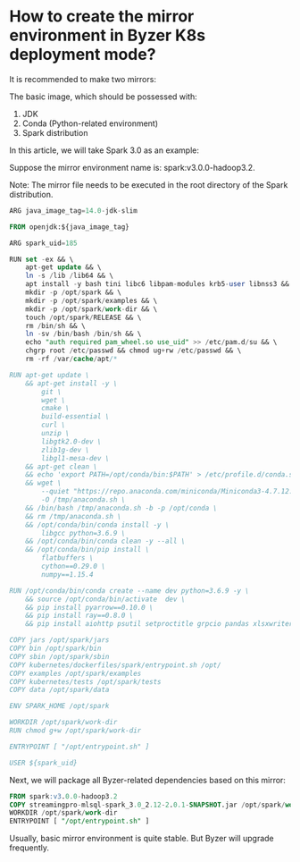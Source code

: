 # How to create the mirror environment in Byzer K8s deployment mode?
It is recommended to make two mirrors:

The basic image, which should be possessed with:

1. JDK
2. Conda (Python-related environment)
3. Spark distribution

In this article, we will take Spark 3.0 as an example:

Suppose the mirror environment name is: spark:v3.0.0-hadoop3.2.

Note: The mirror file needs to be executed in the root directory of the Spark distribution.

```sql
ARG java_image_tag=14.0-jdk-slim

FROM openjdk:${java_image_tag}

ARG spark_uid=185

RUN set -ex && \
    apt-get update && \
    ln -s /lib /lib64 && \
    apt install -y bash tini libc6 libpam-modules krb5-user libnss3 && \
    mkdir -p /opt/spark && \
    mkdir -p /opt/spark/examples && \
    mkdir -p /opt/spark/work-dir && \
    touch /opt/spark/RELEASE && \
    rm /bin/sh && \
    ln -sv /bin/bash /bin/sh && \
    echo "auth required pam_wheel.so use_uid" >> /etc/pam.d/su && \
    chgrp root /etc/passwd && chmod ug+rw /etc/passwd && \
    rm -rf /var/cache/apt/*

RUN apt-get update \
    && apt-get install -y \
        git \
        wget \
        cmake \
        build-essential \
        curl \
        unzip \
        libgtk2.0-dev \
        zlib1g-dev \
        libgl1-mesa-dev \
    && apt-get clean \
    && echo 'export PATH=/opt/conda/bin:$PATH' > /etc/profile.d/conda.sh \
    && wget \
        --quiet "https://repo.anaconda.com/miniconda/Miniconda3-4.7.12.1-Linux-x86_64.sh" \
        -O /tmp/anaconda.sh \
    && /bin/bash /tmp/anaconda.sh -b -p /opt/conda \
    && rm /tmp/anaconda.sh \
    && /opt/conda/bin/conda install -y \
        libgcc python=3.6.9 \
    && /opt/conda/bin/conda clean -y --all \
    && /opt/conda/bin/pip install \
        flatbuffers \
        cython==0.29.0 \
        numpy==1.15.4

RUN /opt/conda/bin/conda create --name dev python=3.6.9 -y \
    && source /opt/conda/bin/activate  dev \
    && pip install pyarrow==0.10.0 \
    && pip install ray==0.8.0 \
    && pip install aiohttp psutil setproctitle grpcio pandas xlsxwriter watchdog requests click uuid sfcli  pyjava

COPY jars /opt/spark/jars
COPY bin /opt/spark/bin
COPY sbin /opt/spark/sbin
COPY kubernetes/dockerfiles/spark/entrypoint.sh /opt/
COPY examples /opt/spark/examples
COPY kubernetes/tests /opt/spark/tests
COPY data /opt/spark/data

ENV SPARK_HOME /opt/spark

WORKDIR /opt/spark/work-dir
RUN chmod g+w /opt/spark/work-dir

ENTRYPOINT [ "/opt/entrypoint.sh" ]

USER ${spark_uid}
```

Next, we will package all Byzer-related dependencies based on this mirror:

```sql
FROM spark:v3.0.0-hadoop3.2
COPY streamingpro-mlsql-spark_3.0_2.12-2.0.1-SNAPSHOT.jar /opt/spark/work-dir/
WORKDIR /opt/spark/work-dir
ENTRYPOINT [ "/opt/entrypoint.sh" ]
```

Usually, basic mirror environment is quite stable. But Byzer will upgrade frequently.
